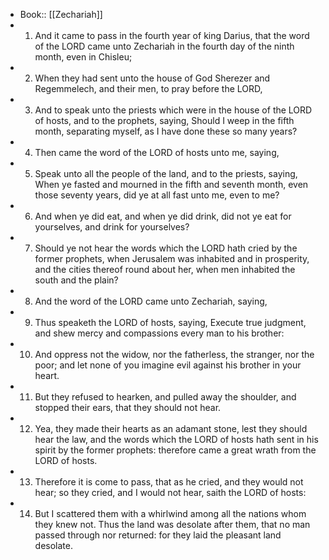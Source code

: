 - Book:: [[Zechariah]]
- 1. And it came to pass in the fourth year of king Darius, that the word of the LORD came unto Zechariah in the fourth day of the ninth month, even in Chisleu;
- 2. When they had sent unto the house of God Sherezer and Regemmelech, and their men, to pray before the LORD,
- 3. And to speak unto the priests which were in the house of the LORD of hosts, and to the prophets, saying, Should I weep in the fifth month, separating myself, as I have done these so many years?
- 4. Then came the word of the LORD of hosts unto me, saying,
- 5. Speak unto all the people of the land, and to the priests, saying, When ye fasted and mourned in the fifth and seventh month, even those seventy years, did ye at all fast unto me, even to me?
- 6. And when ye did eat, and when ye did drink, did not ye eat for yourselves, and drink for yourselves?
- 7. Should ye not hear the words which the LORD hath cried by the former prophets, when Jerusalem was inhabited and in prosperity, and the cities thereof round about her, when men inhabited the south and the plain?
- 8. And the word of the LORD came unto Zechariah, saying,
- 9. Thus speaketh the LORD of hosts, saying, Execute true judgment, and shew mercy and compassions every man to his brother:
- 10. And oppress not the widow, nor the fatherless, the stranger, nor the poor; and let none of you imagine evil against his brother in your heart.
- 11. But they refused to hearken, and pulled away the shoulder, and stopped their ears, that they should not hear.
- 12. Yea, they made their hearts as an adamant stone, lest they should hear the law, and the words which the LORD of hosts hath sent in his spirit by the former prophets: therefore came a great wrath from the LORD of hosts.
- 13. Therefore it is come to pass, that as he cried, and they would not hear; so they cried, and I would not hear, saith the LORD of hosts:
- 14. But I scattered them with a whirlwind among all the nations whom they knew not. Thus the land was desolate after them, that no man passed through nor returned: for they laid the pleasant land desolate.
